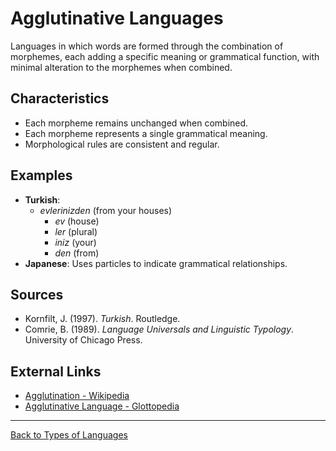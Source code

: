 # Agglutinative Languages

Languages in which words are formed through the combination of morphemes, each adding a specific meaning or grammatical function, with minimal alteration to the morphemes when combined.

## Characteristics

- Each morpheme remains unchanged when combined.
- Each morpheme represents a single grammatical meaning.
- Morphological rules are consistent and regular.

## Examples

- **Turkish**: 
  - *evlerinizden* (from your houses)
    - *ev* (house)
    - *ler* (plural)
    - *iniz* (your)
    - *den* (from)
- **Japanese**: Uses particles to indicate grammatical relationships.

## Sources

- Kornfilt, J. (1997). *Turkish*. Routledge.
- Comrie, B. (1989). *Language Universals and Linguistic Typology*. University of Chicago Press.

## External Links

- [Agglutination - Wikipedia](https://en.wikipedia.org/wiki/Agglutination)
- [Agglutinative Language - Glottopedia](http://www.glottopedia.org/index.php/Agglutinative_language)

---

[Back to Types of Languages](README.md)
